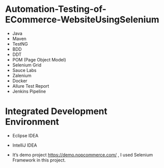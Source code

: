 # Automation-Testing-of-ECommerce-WebsiteUsingSelenium
- Java
- Maven
- TestNG
- BDD
- DDT 
- POM (Page Object Model)
- Selenium Grid
- Sauce Labs
- Zalenium 
- Docker
- Allure Test Report
- Jenkins Pipeline
# Integrated Development Environment 
- Eclipse IDEA
- IntelliJ IDEA

- It’s demo project https://demo.nopcommerce.com/ , I used Selenium Framework in this project.

